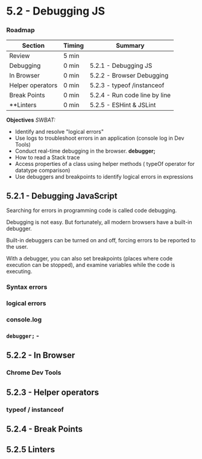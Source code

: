 # 5.2 - Debugging JS

### Roadmap

| **Section**          	| **Timing** 	|        **Summary**                  
|----------------------	|------------	|---------------------
| Review 					| 5 min		| 
| Debugging				| 0 min 		| 5.2.1 - Debugging JS 
| In Browser				| 0 min		| 5.2.2 - Browser Debugging
| Helper operators		| 0 min		| 5.2.3 - typeof /instanceof
| Break Points			| 0 min		| 5.2.4 - Run code line by line
| **Linters 				| 0 min		| 5.2.5 - ESHint & JSLint

**Objectives** *SWBAT:*

- Identify and resolve "logical errors"
- Use logs to troubleshoot errors in an application (console log in Dev Tools)
- Conduct real-time debugging in the browser. **debugger;**
- How to read a Stack trace
- Access properties of a class using helper methods ( typeOf operator for datatype comparison)
- Use debuggers and breakpoints to identify logical errors in expressions

## 5.2.1 - Debugging JavaScript
Searching for errors in programming code is called code debugging.

Debugging is not easy. But fortunately, all modern browsers have a built-in debugger.

Built-in debuggers can be turned on and off, forcing errors to be reported to the user.

With a debugger, you can also set breakpoints (places where code execution can be stopped), and examine variables while the code is executing.

### Syntax errors
### logical errors
### console.log
### `debugger;` -


## 5.2.2 - In Browser 

### Chrome Dev Tools



## 5.2.3 - Helper operators

### typeof / instanceof



## 5.2.4 - Break Points



## 5.2.5 Linters